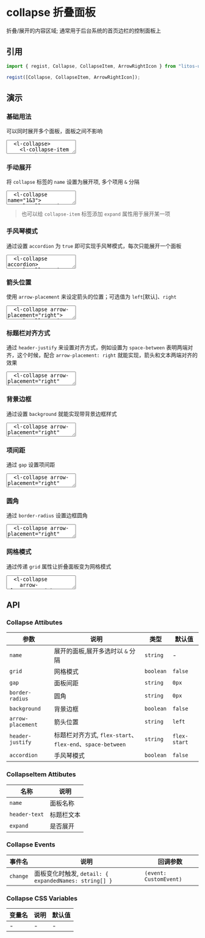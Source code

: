# collapse 折叠面板

折叠/展开的内容区域; 通常用于后台系统的首页边栏的控制面板上

## 引用

```js
import { regist, Collapse, CollapseItem, ArrowRightIcon } from "litos-ui";

regist([Collapse, CollapseItem, ArrowRightIcon]);
```

## 演示

### 基础用法

可以同时展开多个面板，面板之间不影响

<ClientOnly>
<l-code-preview>
<textarea lang="html">
  <l-collapse>
    <l-collapse-item name="1" header-text="红灯" expand>
      <div>红灯 - 停</div>
    </l-collapse-item>
    <l-collapse-item name="2" header-text="绿灯">
      <div>绿灯 - 行</div>
    </l-collapse-item>
    <l-collapse-item name="3" header-text="黄灯">
      <div>黄灯 - 等</div>
    </l-collapse-item>
  </l-collapse>
</textarea>
</l-code-preview>
</ClientOnly>

### 手动展开

将 `collapse` 标签的 `name` 设置为展开项, 多个项用 `&` 分隔

<ClientOnly>
<l-code-preview>
<textarea lang="html">
  <l-collapse name="1&3">
    <l-collapse-item name="1" header-text="红灯">
      <div>红灯 - 停</div>
    </l-collapse-item>
    <l-collapse-item name="2" header-text="绿灯">
      <div>绿灯 - 行</div>
    </l-collapse-item>
    <l-collapse-item name="3" header-text="黄灯">
      <div>黄灯 - 等</div>
    </l-collapse-item>
  </l-collapse>
</textarea>
</l-code-preview>
</ClientOnly>

> 也可以给 `collapse-item` 标签添加 `expand` 属性用于展开某一项

### 手风琴模式

通过设置 `accordion` 为 `true` 即可实现手风琴模式，每次只能展开一个面板

<ClientOnly>
<l-code-preview>
<textarea lang="html">
  <l-collapse accordion>
    <l-collapse-item name="1" header-text="红灯" expand>
      <div>红灯 - 停</div>
    </l-collapse-item>
    <l-collapse-item name="2" header-text="绿灯">
      <div>绿灯 - 行</div>
    </l-collapse-item>
    <l-collapse-item name="3" header-text="黄灯">
      <div>黄灯 - 等</div>
    </l-collapse-item>
  </l-collapse>
</textarea>
</l-code-preview>
</ClientOnly>

### 箭头位置

使用 `arrow-placement` 来设定箭头的位置；可选值为 `left`[默认]、`right`

<ClientOnly>
<l-code-preview>
<textarea lang="html">
  <l-collapse arrow-placement="right">
    <l-collapse-item name="1" header-text="红灯">
      <div>红灯 - 停</div>
    </l-collapse-item>
    <l-collapse-item name="2" header-text="绿灯">
      <div>绿灯 - 行</div>
    </l-collapse-item>
    <l-collapse-item name="3" header-text="黄灯">
      <div>黄灯 - 等</div>
    </l-collapse-item>
  </l-collapse>
</textarea>
</l-code-preview>
</ClientOnly>

### 标题栏对齐方式

通过 `header-justify` 来设置对齐方式，例如设置为 `space-between` 表明两端对齐，这个时候，配合 `arrow-placement: right` 就能实现，箭头和文本两端对齐的效果

<ClientOnly>
<l-code-preview>
<textarea lang="html">
  <l-collapse arrow-placement="right" header-justify="space-between">
    <l-collapse-item name="1" header-text="红灯">
      <div>红灯 - 停</div>
    </l-collapse-item>
    <l-collapse-item name="2" header-text="绿灯">
      <div>绿灯 - 行</div>
    </l-collapse-item>
    <l-collapse-item name="3" header-text="黄灯">
      <div>黄灯 - 等</div>
    </l-collapse-item>
  </l-collapse>
</textarea>
</l-code-preview>
</ClientOnly>

### 背景边框

通过设置 `background` 就能实现带背景边框样式

<ClientOnly>
<l-code-preview>
<textarea lang="html">
  <l-collapse arrow-placement="right" header-justify="space-between" background>
    <l-collapse-item name="1" header-text="红灯">
      <div>红灯 - 停</div>
    </l-collapse-item>
    <l-collapse-item name="2" header-text="绿灯">
      <div>绿灯 - 行</div>
    </l-collapse-item>
    <l-collapse-item name="3" header-text="黄灯">
      <div>黄灯 - 等</div>
    </l-collapse-item>
  </l-collapse>
</textarea>
</l-code-preview>
</ClientOnly>

### 项间距

通过 `gap` 设置项间距

<ClientOnly>
<l-code-preview>
<textarea lang="html">
  <l-collapse arrow-placement="right" header-justify="space-between" background gap="10px">
    <l-collapse-item name="1" header-text="红灯">
      <div>红灯 - 停</div>
    </l-collapse-item>
    <l-collapse-item name="2" header-text="绿灯">
      <div>绿灯 - 行</div>
    </l-collapse-item>
    <l-collapse-item name="3" header-text="黄灯">
      <div>黄灯 - 等</div>
    </l-collapse-item>
  </l-collapse>
</textarea>
</l-code-preview>
</ClientOnly>

### 圆角

通过 `border-radius` 设置边框圆角

<ClientOnly>
<l-code-preview>
<textarea lang="html">
  <l-collapse arrow-placement="right" header-justify="space-between" background border-radius="5px">
    <l-collapse-item name="1" header-text="红灯">
      <div>红灯 - 停</div>
    </l-collapse-item>
    <l-collapse-item name="2" header-text="绿灯">
      <div>绿灯 - 行</div>
    </l-collapse-item>
    <l-collapse-item name="3" header-text="黄灯">
      <div>黄灯 - 等</div>
    </l-collapse-item>
  </l-collapse>
</textarea>
</l-code-preview>
</ClientOnly>

### 网格模式

通过传递 `grid` 属性让折叠面板变为网格模式

<ClientOnly>
<l-code-preview>
<textarea lang="html">
  <l-collapse 
    arrow-placement="right" 
    header-justify="space-between" 
    background 
    border-radius="5px"
    gap="10px"
    grid
  >
    <l-collapse-item name="1" header-text="红灯">
      <div>红灯 - 停</div>
    </l-collapse-item>
    <l-collapse-item name="2" header-text="绿灯">
      <div>绿灯 - 行</div>
    </l-collapse-item>
    <l-collapse-item name="3" header-text="黄灯">
      <div>黄灯 - 等</div>
    </l-collapse-item>
  </l-collapse>
</textarea>
</l-code-preview>
</ClientOnly>

## API

### Collapse Attibutes

<!-- prettier-ignore -->
| 参数 | 说明 | 类型 | 默认值 |
| --- | --- | --- | --- |
| `name` | 展开的面板,展开多选时以 `&` 分隔 | `string` | - |
| `grid` | 网格模式 | `boolean` | `false` |
| `gap` | 面板间距 | `string` | `0px` |
| `border-radius` | 圆角 | `string` | `0px` |
| `background` | 背景边框 | `boolean` | `false` |
| `arrow-placement` | 箭头位置 | `string` | `left` |
| `header-justify` | 标题栏对齐方式, `flex-start`、`flex-end`、`space-between` | `string` | `flex-start` |
| `accordion` | 手风琴模式 | `boolean` | `false` |

### CollapseItem Attibutes

<!-- prettier-ignore -->
| 名称 | 说明 |
| --- | --- |
| `name` | 面板名称 | `string` | - |
| `header-text` | 标题栏文本 | `string` | - |
| `expand` | 是否展开 | `boolean` | `false` |

### Collapse Events

<!-- prettier-ignore -->
| 事件名 | 说明 | 回调参数 |
| --- | --- | --- |
| `change` | 面板变化时触发, `detail: { expandedNames: string[] }` | `(event: CustomEvent)` |

### Collapse CSS Variables

<!-- prettier-ignore -->
| 变量名 | 说明 | 默认值 |
| --- | --- | --- |
| - | - | - |
